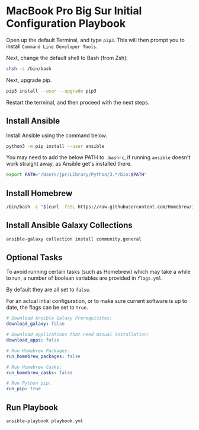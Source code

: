 # MacBook Pro Big Sur Initial Configuration Playbook

Open up the default Terminal, and type `pip3`. This will then prompt you to install `Command Line Developer Tools`.

Next, change the default shell to Bash (from Zsh):

```sh
chsh -s /bin/bash
```

Next, upgrade pip.

```sh
pip3 install --user --upgrade pip3
```

Restart the terminal, and then proceed with the next steps.

## Install Ansible

Install Ansible using the command below.

```sh
python3 -m pip install --user ansible
```

You may need to add the below PATH to `.bashrc`, if running `ansible` doesn't work straight away, as Ansible get's installed there.

```sh
export PATH="/Users/jpr/Library/Python/3.*/bin:$PATH"
```

## Install Homebrew

```sh
/bin/bash -c "$(curl -fsSL https://raw.githubusercontent.com/Homebrew/install/HEAD/install.sh)"
```
## Install Ansible Galaxy Collections

```sh
ansible-galaxy collection install community.general
```

## Optional Tasks

To avoid running certain tasks (such as Homebrew) which may take a while to run, a number of boolean variables are provided in `flags.yml`. 

By default they are all set to `false`.

For an actual intial configuration, or to make sure current software is up to date, the flags can be set to `true`.

```yml
# Download Ansible Galaxy Prerequisites:
download_galaxy: false

# Download applications that need manual installation:
download_apps: false

# Run Homebrew Packages:
run_homebrew_packages: false

# Run Homebrew Casks:
run_homebrew_casks: false

# Run Python pip:
run_pip: true
```

## Run Playbook

```sh
ansible-playbook playbook.yml
```
